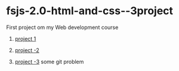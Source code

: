 # fsjs-2.0-html-and-css--3project

First project om my Web development course

1. [project 1](<./FSJS%202.0%20Project%2001/Screenshot%20(33).png>)

2. [project -2]()
3. [project -3](<./FSJS%202.0%20Project%2003/Screenshot%20(35).png>)
some git problem

